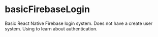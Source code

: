# basicFirebaseLogin
Basic React Native Firebase login system.  Does not have a create user system.  Using to learn about authentication.
